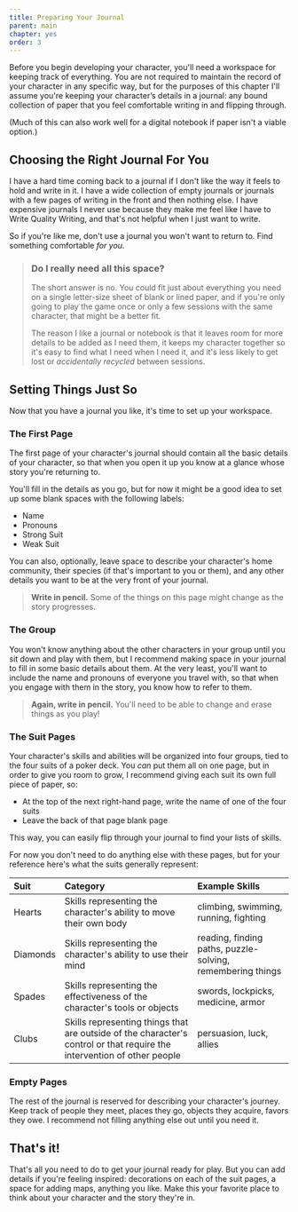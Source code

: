 ```yaml
---
title: Preparing Your Journal
parent: main
chapter: yes
order: 3
---
```


Before you begin developing your character, you'll need a workspace for keeping track of everything. You are not required to maintain the record of your character in any specific way, but for the purposes of this chapter I'll assume you're keeping your character’s details in a journal: any bound collection of paper that you feel comfortable writing in and flipping through.

(Much of this can also work well for a digital notebook if paper isn't a viable option.)

## Choosing the Right Journal For You
I have a hard time coming back to a journal if I don't like the way it feels to hold and write in it. I have a wide collection of empty journals or journals with a few pages of writing in the front and then nothing else. I have expensive journals I never use because they make me feel like I have to Write Quality Writing, and that's not helpful when I just want to write.

So if you're like me, don't use a journal you won't want to return to. Find something comfortable *for you*.

> ### Do I really need all this space?
> The short answer is no. You could fit just about everything you need on a single letter-size sheet of blank or lined paper, and if you're only going to play the game once or only a few sessions with the same character, that might be a better fit.
> 
> The reason I like a journal or notebook is that it leaves room for more details to be added as I need them, it keeps my character together so it's easy to find what I need when I need it, and it's less likely to get lost or *accidentally recycled* between sessions.

## Setting Things Just So
Now that you have a journal you like, it's time to set up your workspace.

### The First Page
The first page of your character's journal should contain all the basic details of your character, so that when you open it up you know at a glance whose story you're returning to.

You'll fill in the details as you go, but for now it might be a good idea to set up some blank spaces with the following labels:

- Name
- Pronouns
- Strong Suit
- Weak Suit

You can also, optionally, leave space to describe your character's home community, their species (if that's important to you or them), and any other details you want to be at the very front of your journal.

> **Write in pencil.** Some of the things on this page might change as the story progresses.

### The Group
You won't know anything about the other characters in your group until you sit down and play with them, but I recommend making space in your journal to fill in some basic details about them. At the very least, you'll want to include the name and pronouns of everyone you travel with, so that when you engage with them in the story, you know how to refer to them.

> **Again, write in pencil.** You'll need to be able to change and erase things as you play!

### The Suit Pages
Your character's skills and abilities will be organized into four groups, tied to the four suits of a poker deck. You *can* put them all on one page, but in order to give you room to grow, I recommend giving each suit its own full piece of paper, so:

- At the top of the next right-hand page, write the name of one of the four suits
- Leave the back of that page blank page

This way, you can easily flip through your journal to find your lists of skills.

For now you don't need to do anything else with these pages, but for your reference here's what the suits generally represent:

| Suit | Category | Example Skills |
| :-- | :-- | :-- |
| Hearts | Skills representing the character's ability to move their own body | climbing, swimming, running, fighting |
| Diamonds | Skills representing the character's ability to use their mind | reading, finding paths, puzzle-solving, remembering things |
| Spades | Skills representing the effectiveness of the character's tools or objects | swords, lockpicks, medicine, armor |
| Clubs | Skills representing things that are outside of the character's control or that require the intervention of other people | persuasion, luck, allies |

### Empty Pages
The rest of the journal is reserved for describing your character's journey. Keep track of people they meet, places they go, objects they acquire, favors they owe. I recommend not filling anything else out until you need it.

## That's it!
That's all you need to do to get your journal ready for play. But you can add details if you're feeling inspired: decorations on each of the suit pages, a space for adding maps, anything you like. Make this your favorite place to think about your character and the story they're in.

